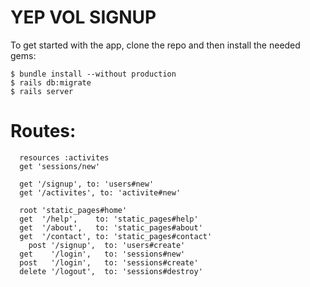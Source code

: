 # YEP VOL SIGNUP

To get started with the app, clone the repo and then install the needed gems:

```
$ bundle install --without production
$ rails db:migrate
$ rails server
```
# Routes:

```
  resources :activites
  get 'sessions/new'

  get '/signup', to: 'users#new'
  get '/activites', to: 'activite#new'

  root 'static_pages#home'
  get  '/help',    to: 'static_pages#help'
  get  '/about',   to: 'static_pages#about'
  get  '/contact', to: 'static_pages#contact'
    post '/signup',  to: 'users#create'
  get    '/login',   to: 'sessions#new'
  post   '/login',   to: 'sessions#create'
  delete '/logout',  to: 'sessions#destroy'
  ```
